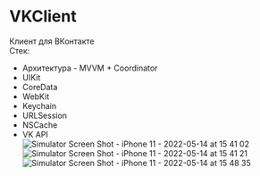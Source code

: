 # VKClient
Клиент для ВКонтакте \
Стек: 
* Архитектура - MVVM + Coordinator
* UIKit
* CoreData
* WebKit
* Keychain
* URLSession
* NSCache
* VK API\
![Simulator Screen Shot - iPhone 11 - 2022-05-14 at 15 41 02](https://user-images.githubusercontent.com/61419902/168982894-bdba909a-3cae-4481-8c8d-9ab4930c8e0d.png)\
![Simulator Screen Shot - iPhone 11 - 2022-05-14 at 15 41 21](https://user-images.githubusercontent.com/61419902/168982956-d9323561-a3cd-4cb0-9d50-8c7d7a7f7ee3.png)\
![Simulator Screen Shot - iPhone 11 - 2022-05-14 at 15 48 35](https://user-images.githubusercontent.com/61419902/168982990-18fd010c-c31c-416f-a1c7-c77680ae75f2.png)
